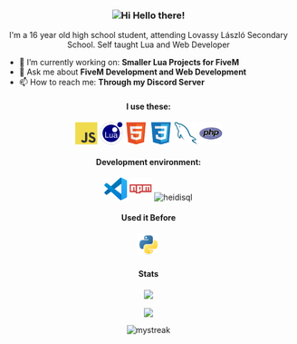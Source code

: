 <h3 align ="center"> <img src='https://qpluspicture.oss-cn-beijing.aliyuncs.com/6LjjQA/Hi.gif' alt='Hi' width="22"/> Hello there! </h3>

<p align="center">I'm a 16 year old high school student, attending Lovassy László Secondary School. Self taught Lua and Web Developer</p>

- 🔭 I’m currently working on: <b>Smaller Lua Projects for FiveM</b>
- 💬 Ask me about <b>FiveM Development and Web Development</b>
- 📫 How to reach me: <b>Through my Discord Server</b>


<h4 align="center">I use these: </h4>
<p align="center">
<img src="https://raw.githubusercontent.com/devicons/devicon/master/icons/javascript/javascript-original.svg" alt="javascript" width="40" height="40"/>
<img src="https://raw.githubusercontent.com/devicons/devicon/master/icons/lua/lua-original.svg" alt="lua" width="40" height="40"/>
<img src="https://raw.githubusercontent.com/devicons/devicon/master/icons/html5/html5-original.svg" alt="html5" width="40" height="40"/>
<img src="https://raw.githubusercontent.com/devicons/devicon/master/icons/css3/css3-original.svg" alt="css3" width="40" height="40"/>
<img src="https://raw.githubusercontent.com/devicons/devicon/master/icons/mysql/mysql-original.svg" alt="mysql" width="40" height="40"/>
<img src="https://raw.githubusercontent.com/devicons/devicon/master/icons/php/php-original.svg" alt="php" width="40" height="40"/>
</p>
<h4 align="center">Development environment:</h4>
<p align="center">
<img src="https://raw.githubusercontent.com/devicons/devicon/master/icons/vscode/vscode-original.svg" alt="vscode" width="40" height="40"/>
<img src="https://raw.githubusercontent.com/devicons/devicon/master/icons/npm/npm-original-wordmark.svg" alt="npm" width="40" height="40"/>
<img src="https://upload.wikimedia.org/wikipedia/commons/3/32/HeidiSQL_logo_image.png" alt="heidisql" width="40" height="40"/>
</p>
<h4 align="center">Used it Before</h4>
<p align="center">
<img src="https://raw.githubusercontent.com/devicons/devicon/master/icons/python/python-original.svg" alt="python" width="40" height="40"/>
</p>
<h4 align="center">Stats</h4>
<p align="center">
<img align="center" src="https://github-readme-stats.vercel.app/api/top-langs/?username=cs0ng0r&hide=html,css&layout=compact&theme=dark" />
</p>
<p align="center">
<img align="center" src="https://github-readme-stats.vercel.app/api?username=cs0ng0r&layout=compact&theme=dark" />
</p>
<p align="center">
<img src="https://github-readme-streak-stats.herokuapp.com/?user=cs0ng0r&theme=tokyonight" alt="mystreak"/> 
</p>

